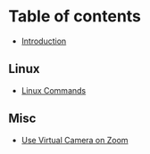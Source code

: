 # Table of contents

* [Introduction](README.md)

## Linux

* [Linux Commands](linux/linux-commands.md)

## Misc

* [Use Virtual Camera on Zoom](misc/use-virtual-camera-on-zoom.md)

